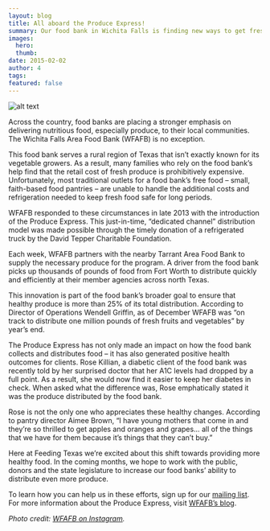 ```yaml
---
layout: blog
title: All aboard the Produce Express!
summary: Our food bank in Wichita Falls is finding new ways to get fresh produce to those who need it most.
images:
  hero:
  thumb:
date: 2015-02-02
author: 4
tags: 
featured: false
---
```

![alt text](https://s3-us-west-2.amazonaws.com/assets.feedingtexas.org/images/inline/Produce-Express.png)

Across the country, food banks are placing a stronger emphasis on delivering nutritious food, especially produce, to their local communities. The Wichita Falls Area Food Bank (WFAFB) is no exception. 

This food bank serves a rural region of Texas that isn’t exactly known for its vegetable growers. As a result, many families who rely on the food bank’s help find that the retail cost of fresh produce is prohibitively expensive. Unfortunately, most traditional outlets for a food bank’s free food – small, faith-based food pantries – are unable to handle the additional costs and refrigeration needed to keep fresh food safe for long periods. 

WFAFB responded to these circumstances in late 2013 with the introduction of the Produce Express. This just-in-time, “dedicated channel” distribution model was made possible through the timely donation of a refrigerated truck by the David Tepper Charitable Foundation. 

Each week, WFAFB partners with the nearby Tarrant Area Food Bank to supply the necessary produce for the program. A driver from the food bank picks up thousands of pounds of food from Fort Worth to distribute quickly and efficiently at their member agencies across north Texas.

This innovation is part of the food bank’s broader goal to ensure that healthy produce is more than 25% of its total distribution. According to Director of Operations Wendell Griffin, as of December WFAFB was “on track to distribute one million pounds of fresh fruits and vegetables” by year’s end.

The Produce Express has not only made an impact on how the food bank collects and distributes food – it has also generated positive health outcomes for clients. Rose Killian, a diabetic client of the food bank was recently told by her surprised doctor that her A1C levels had dropped by a full point.  As a result, she would now find it easier to keep her diabetes in check. When asked what the difference was, Rose emphatically stated it was the produce distributed by the food bank. 

Rose is not the only one who appreciates these healthy changes. According to pantry director Aimee Brown, “I have young mothers that come in and they’re so thrilled to get apples and oranges and grapes… all of the things that we have for them because it’s things that they can’t buy.” 

Here at Feeding Texas we’re excited about this shift towards providing more healthy food. In the coming months, we hope to work with the public, donors and the state legislature to increase our food banks’ ability to distribute even more produce. 

To learn how you can help us in these efforts, sign up for our [mailing list](http://www.feedingtexas.org/news/sign-up/). For more information about the Produce Express, visit [WFAFB’s blog](http://wfafb.wordpress.com/2014/09/18/produce-express-sparking-change-with-clients-served-by-wichita-falls-area-food-bank/). 

*Photo credit: [WFAFB on Instagram](http://instagram.com/WFAFB).*
